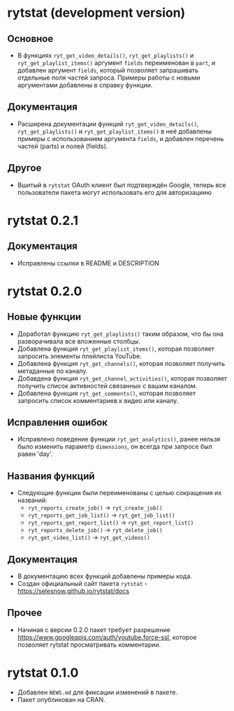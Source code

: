 # rytstat (development version)

## Основное
* В функциях `ryt_get_video_details()`, `ryt_get_playlists()` и `ryt_get_playlist_items()` аргумент `fields` переименован в `part`, и добавлен аргумент `fields`, который позволяет запрашивать отдельные поля частей запроса. Примеры работы с новыми аргументами добавлены в справку функции.

## Документация
* Расширена документации функций `ryt_get_video_details()`, `ryt_get_playlists()` и `ryt_get_playlist_items()` в неё добавлены примеры с использованием аргумента `fields`, и добавлен перечень частей (parts) и полей (fields).

## Другое
* Вшитый в `rytstat` OAuth клиент был подтверждён Google, теперь все пользователи пакета могут использовать его для авторизациию

# rytstat 0.2.1

## Документация
* Исправлены ссылки в README и DESCRIPTION

# rytstat 0.2.0

## Новые функции
* Доработал функцию `ryt_get_playlists()` таким образом, что бы она разворачивала все вложенные столбцы.
* Добавлена функция `ryt_get_playlist_items()`, которая позволяет запросить элементы плейлиста YouTube.
* Добавлена функция `ryt_get_channels()`, которая позволяет получить метаданные по каналу.
* Добавдена функция `ryt_get_channel_activities()`, которая позволяет получить список активностей связанных с вашим каналом.
* Добавлена функция `ryt_get_comments()`, которая позволяет запросить список комментариев к видео или каналу.

## Исправления ошибок
* Исправлено поведение функции `ryt_get_analytics()`, ранее нельзя было изменить параметр `dimensions`, он всегда при запросе был равен 'day'.

## Названия функций
* Следующие функции были переименованы с целью сокращения их названий:
    * `ryt_reports_create_job()`      -> `ryt_create_job()`
    * `ryt_reports_get_job_list()`    -> `ryt_get_job_list()`
    * `ryt_reports_get_report_list()` -> `ryt_get_report_list()`
    * `ryt_reports_delete_job()`      -> `ryt_delete_job()`
    * `ryt_get_video_list()`          -> `ryt_get_videos()`
    
## Документация
* В документацию всех функций добавлены примеры кода. 
* Создан официальный сайт пакета `rytstat` - https://selesnow.github.io/rytstat/docs

## Прочее
* Начиная с версии 0.2.0 пакет требует разрешение https://www.googleapis.com/auth/youtube.force-ssl, которое позволяет rytstat просматривать комментарии.

# rytstat 0.1.0

* Добавлен `NEWS.md` для фиксации изменений в пакете.
* Пакет опубликован на CRAN.
